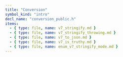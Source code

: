 ```yaml
---
title: "Conversion"
symbol_kind: "intro"
decl_name: "conversion_public.h"
items:
  - { type: file, name: v7_stringify.md }
  - { type: file, name: v7_stringify_throwing.md }
  - { type: file, name: v7_to_json.md }
  - { type: file, name: v7_is_truthy.md }
  - { type: file, name: enum_v7_stringify_mode.md }
---
```




